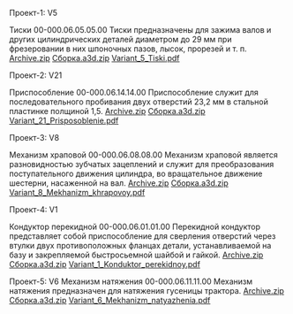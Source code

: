Проект-1: V5

Тиски 00-000.06.05.05.00
Тиски предназначены для зажима валов и других цилиндрических деталей диаметром до 29 мм при фрезеровании в них шпоночных пазов, лысок, прорезей и т. п.
[Archive.zip](https://github.com/user-attachments/files/19469069/Archive.zip)
[Сборка.a3d.zip](https://github.com/user-attachments/files/19469071/a3d.zip)
[Variant_5_Tiski.pdf](https://github.com/user-attachments/files/19469073/Variant_5_Tiski.pdf)



Проект-2: V21

Приспособление 00-000.06.14.14.00
Приспособление служит для последовательного пробивания двух отверстий 23,2 мм в стальной пластинке полщиной 1,5.
[Archive.zip](https://github.com/user-attachments/files/19469094/Archive.zip)
[Сборка.a3d.zip](https://github.com/user-attachments/files/19469096/a3d.zip)
[Variant_21_Prisposoblenie.pdf](https://github.com/user-attachments/files/19469098/Variant_21_Prisposoblenie.pdf)



Проект-3: V8

Механизм храповой 00-000.06.08.08.00
Механизм храповой является разновидностью зубчатых зацеплений и служит для преобразования поступательного движения цилиндра, во вращательное движение шестерни, насаженной на вал.
[Archive.zip](https://github.com/user-attachments/files/19536638/Archive.zip)
[Сборка.a3d.zip](https://github.com/user-attachments/files/19536640/a3d.zip)
[Variant_8_Mekhanizm_khrapovoy.pdf](https://github.com/user-attachments/files/19536646/Variant_8_Mekhanizm_khrapovoy.pdf)



Проект-4: V1

Кондуктор перекидной 00-000.06.01.01.00
Перекидной кондуктор представляет собой приспособление для сверления отверстий через втулки двух противоположных фланцах детали, устанавливаемой на базу и закрепляемой быстросьемной шайбой и гайкой.
[Archive.zip](https://github.com/user-attachments/files/19623185/Archive.zip)
[Сборка.a3d.zip](https://github.com/user-attachments/files/19623189/a3d.zip)
[Variant_1_Konduktor_perekidnoy.pdf](https://github.com/user-attachments/files/19623193/Variant_1_Konduktor_perekidnoy.pdf)



Проект-5: V6
Механизм натяжения 00-000.06.11.11.00
Механизм натяжения предназначен для натяжения гусеницы трактора.
[Archive.zip](https://github.com/user-attachments/files/19657033/Archive.zip)
[Сборка.a3d.zip](https://github.com/user-attachments/files/19657041/a3d.zip)
[Variant_6_Mekhanizm_natyazhenia.pdf](https://github.com/user-attachments/files/19657045/Variant_6_Mekhanizm_natyazhenia.pdf)



